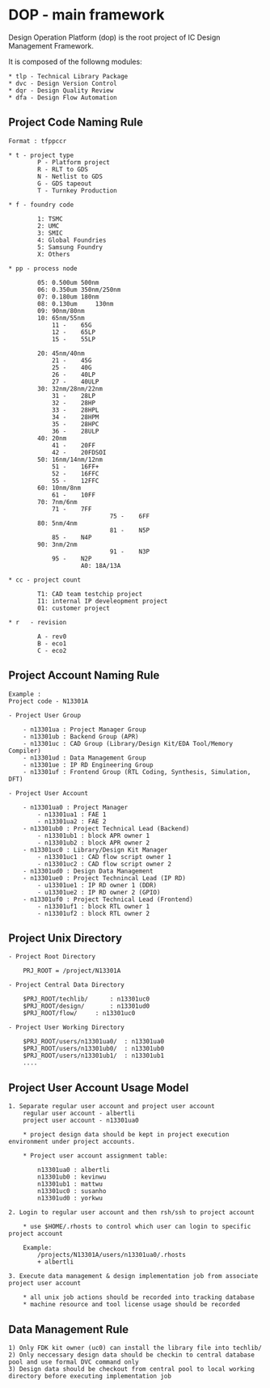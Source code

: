 # DOP - main framework
Design Operation Platform (dop) is the root project of IC Design Management Framework.

It is composed of the followng modules:

	* tlp - Technical Library Package
	* dvc - Design Version Control
	* dqr - Design Quality Review
	* dfa - Design Flow Automation


## Project Code Naming Rule

	Format : tfppccr
	
	* t - project type
			P - Platform project
			R - RLT to GDS
			N - Netlist to GDS
			G - GDS tapeout
			T - Turnkey Production
	
	* f - foundry code
	
			1: TSMC
			2: UMC
			3: SMIC
			4: Global Foundries
			5: Samsung Foundry
			X: Others

	* pp - process node
	
			05: 0.500um	500nm
			06: 0.350um	350nm/250nm
			07: 0.180um	180nm
			08: 0.130um     130nm
			09: 90nm/80nm
			10: 65nm/55nm
				11 -	65G
				12 -	65LP
				15 -	55LP

			20: 45nm/40nm
				21 -	45G
				25 -	40G
				26 -	40LP
				27 -	40ULP
			30: 32nm/28nm/22nm
				31 -	28LP
				32 -	28HP
				33 -	28HPL
				34 -	28HPM
				35 -	28HPC
				36 -	28ULP
			40: 20nm
				41 -	20FF
				42 -	20FDSOI
			50: 16nm/14nm/12nm
				51 -	16FF+
				52 -	16FFC
				55 -	12FFC
			60: 10nm/8nm
				61 -	10FF
			70: 7nm/6nm
				71 -	7FF
                                75 -    6FF
			80: 5nm/4nm
                                81 -    N5P
				85 -    N4P
			90: 3nm/2nm
                                91 -    N3P
				95 -    N2P
                        A0: 18A/13A

	* cc - project count
	
			T1: CAD team testchip project
			I1: internal IP develeopment project
			01: customer project

	* r   - revision
	
			A - rev0
			B - eco1
			C - eco2 


## Project Account Naming Rule

	Example :
	Project code - N13301A 

	- Project User Group
	
		- n13301ua : Project Manager Group 
		- n13301ub : Backend Group (APR)
		- n13301uc : CAD Group (Library/Design Kit/EDA Tool/Memory Compiler)
		- n13301ud : Data Management Group
		- n13301ue : IP RD Engineering Group
		- n13301uf : Frontend Group (RTL Coding, Synthesis, Simulation, DFT)

	- Project User Account
	
		- n13301ua0 : Project Manager
			- n13301ua1 : FAE 1
			- n13301ua2 : FAE 2
		- n13301ub0 : Project Technical Lead (Backend)
			- n13301ub1 : block APR owner 1
			- n13301ub2 : block APR owner 2
		- n13301uc0 : Library/Design Kit Manager
			- n13301uc1 : CAD flow script owner 1
			- n13301uc2 : CAD flow script owner 2
		- n13301ud0 : Design Data Management
		- n13301ue0 : Project Technincal Lead (IP RD)
			- u13301ue1 : IP RD owner 1 (DDR)
			- u13301ue2 : IP RD owner 2 (GPIO)
		- n13301uf0 : Project Technical Lead (Frontend)
			- n13301uf1 : block RTL owner 1
			- n13301uf2 : block RTL owner 2


## Project Unix Directory

	- Project Root Directory
	
		PRJ_ROOT = /project/N13301A
		
	- Project Central Data Directory 
	
		$PRJ_ROOT/techlib/		: n13301uc0
		$PRJ_ROOT/design/		: n13301ud0
		$PRJ_ROOT/flow/		: n13301uc0

	- Project User Working Directory 
	
		$PRJ_ROOT/users/n13301ua0/	: n13301ua0
		$PRJ_ROOT/users/n13301ub0/	: n13301ub0
		$PRJ_ROOT/users/n13301ub1/	: n13301ub1
		....
 
## Project User Account Usage Model

	1. Separate regular user account and project user account
		regular user account - albertli
		project user account - n13301ua0

		* project design data should be kept in project execution environment under project accounts.

		* Project user account assignment table:
		
			n13301ua0 : albertli
			n13301ub0 : kevinwu
			n13301ub1 : mattwu
			n13301uc0 : susanho
			n13301ud0 : yorkwu
	
	2. Login to regular user account and then rsh/ssh to project account

		* use $HOME/.rhosts to control which user can login to specific project account
	
		Example: 
			/projects/N13301A/users/n13301ua0/.rhosts
			+ albertli

	3. Execute data management & design implementation job from associate project user account

		* all unix job actions should be recorded into tracking database
		* machine resource and tool license usage should be recorded  
		
## Data Management Rule

	1) Only FDK kit owner (uc0) can install the library file into techlib/
	2) Only neccessary design data should be checkin to central database pool and use formal DVC command only
	3) Design data should be checkout from central pool to local working directory before executing implementation job

